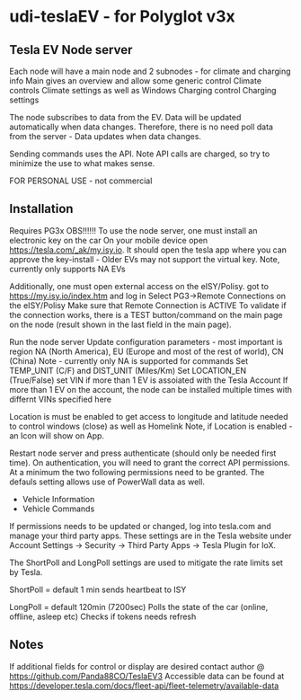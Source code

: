 # udi-teslaEV  -  for Polyglot v3x 
## Tesla EV Node server

Each node will have a main node and 2 subnodes - for climate and charging info
Main gives an overview and allow some generic control
Climate controls Climate settings as well as Windows
Charging control Charging settings 

The node subscribes to data from the EV.  Data will be updated automatically when data changes.  Therefore, there is no need poll data from the server - Data updates when data changes.

Sending commands uses the API.  Note API calls are charged, so try to minimize the use to what makes sense.

FOR PERSONAL USE - not commercial 


## Installation
Requires PG3x
OBS!!!!!! 
To use the node server, one must install an electronic key on the car
On your mobile device open  https://tesla.com/_ak/my.isy.io. It should open the tesla app where you can approve the key-install - Older EVs may not support the virtual key.
Note, currently only supports NA EVs
 
Additionally, one must open external access on the eISY/Polisy.
got to https://my.isy.io/index.htm and log in 
Select PG3->Remote Connections on the eISY/Polisy
Make sure that Remote Connection is ACTIVE
To validate if the connection works, there is a TEST button/command on the main page on the node (result shown in the last field in the main page).

Run the node server 
Update configuration parameters - most important is region NA (North America), EU (Europe and most of the rest of world), CN (China)
Note - currently only NA is supported for commands
Set TEMP_UNIT (C/F) and DIST_UNIT (Miles/Km) 
Set LOCATION_EN (True/False)
set VIN if more than 1 EV is assoiated with the Tesla Account
If more than 1 EV on the account, the node can be installed multiple times with differnt VINs specified here

Location is must be enabled to get access to longitude and latitude needed to control windows (close) as well as Homelink 
Note, if Location is enabled - an Icon will show on App.

Restart node server and press authenticate (should only be needed first time).
On authentication, you will need to grant the correct API permissions.  At a minimum the two following permissions need to be granted. The defauls setting allows use of PowerWall data as well.
- Vehicle Information
- Vehicle Commands

If permissions needs to be updated or changed, log into tesla.com and manage your third party apps.  These settings are in the Tesla website under Account Settings -> Security -> Third Party Apps -> Tesla Plugin for IoX.


The ShortPoll and LongPoll settings are used to mitigate the rate limits set by Tesla.

ShortPoll = default 1 min
    sends heartbeat to ISY

LongPoll = default 120min (7200sec) 
    Polls the state of the car (online, offline, asleep etc)
    Checks if tokens needs refresh

## Notes 
If additional fields for control or display are desired contact author @ https://github.com/Panda88CO/TeslaEV3
Accessible data can be found at https://developer.tesla.com/docs/fleet-api/fleet-telemetry/available-data
